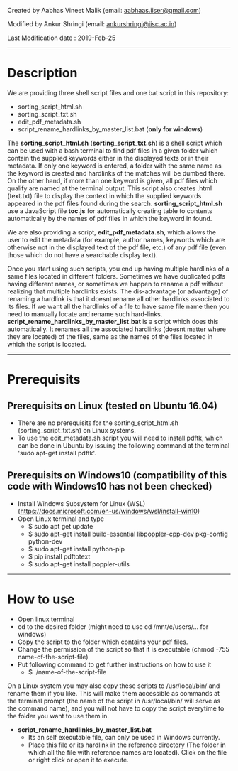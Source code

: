 Created by Aabhas Vineet Malik (email: aabhaas.iiser@gmail.com)

Modified by Ankur Shringi (email: ankurshringi@iisc.ac.in)

Last Modification date : 2019-Feb-25

-----------------------------------------------------------------------------
# Description

We are providing three shell script files and one bat script in this repository:
  - sorting_script_html.sh
  - sorting_script_txt.sh
  - edit_pdf_metadata.sh
  - script_rename_hardlinks_by_master_list.bat (**only for windows**)

The **sorting_script_html.sh** (**sorting_script_txt.sh**) is a shell script which can be used with a bash terminal to find pdf files in a given folder which contain the supplied keywords either in the displayed texts or in their metadata. If only one keyword is entered, a folder with the same name as the keyword is created and hardlinks of the matches will be dumbed there. On the other hand, if more than one keyword is given, all pdf files which qualify are named at the terminal output. This script also creates <Keyword>.html (text.txt) file to display the context in which the supplied keywords appeared in the pdf files found during the search. **sorting_script_html.sh** use a JavaScript file **toc.js** for automatically creating table to contents automatically by the names of pdf files in which the keyword in found. 



We are also providing a script, **edit_pdf_metadata.sh**, which allows the user to edit the metadata (for example, author names, keywords which are otherwise not in the displayed text of the pdf file, etc.) of any pdf file (even those which do not have a searchable display text).

Once you start using such scripts, you end up having multiple hardlinks of a same files located in different folders. Sometimes we have duplicated pdfs having different names, or sometimes we happen to rename a pdf without realizing that multiple hardlinks exists. The dis-advantage (or advantage) of renaming a hardlink is that it doesnt rename all other hardlinks associated to its files. If we want all the hardlinks of a file to have same file name then you need to manually locate and rename such hard-links. **script_rename_hardlinks_by_master_list.bat** is a script which does this automatically. It renames all the associated hardlinks (doesnt matter where they are located) of the files, same as the names of the files located in which the script is located. 

-----------------------------------------------------------------------------
# Prerequisits

## Prerequisits on Linux (tested on Ubuntu 16.04)
  - There are no prerequisits for the sorting_script_html.sh (sorting_script_txt.sh) on Linux systems.
  - To use the edit_metadata.sh script you will need to install pdftk, which can be done in Ubuntu by issuing the following command at the terminal 'sudo apt-get install pdftk'.

## Prerequisits on Windows10 (compatibility of this code with Windows10 has not been checked)
  - Install Windows Subsystem for Linux (WSL) (https://docs.microsoft.com/en-us/windows/wsl/install-win10)
  - Open Linux terminal and type
    - $ sudo apt get update
    - $ sudo apt-get install build-essential libpoppler-cpp-dev pkg-config python-dev 
    - $ sudo apt-get install python-pip
    - $ pip install pdftotext
    - $ sudo apt-get install poppler-utils

-----------------------------------------------------------------------------

# How to use
  - Open linux terminal
  - cd to the desired folder (might need to use cd /mnt/c/users/... for windows)
  - Copy the script to the folder which contains your pdf files.
  - Change the permission of the script so that it is executable (chmod -755 name-of-the-script-file)
  - Put following command to get further instructions on how to use it
    - $ ./name-of-the-script-file

On a Linux system you may also copy these scripts to /usr/local/bin/ and rename them if you like. This will make them accessible as commands at the terminal prompt (the name of the script in /usr/local/bin/ will serve as the command name), and you will not have to copy the script everytime to the folder you want to use them in.

* **script_rename_hardlinks_by_master_list.bat** 
  * Its an self executable file, can only be used in Windows currently.
  * Place this file or its hardlink in the reference directory (The folder in which all the file with reference names are located). Click on the file or right click or open it to execute.